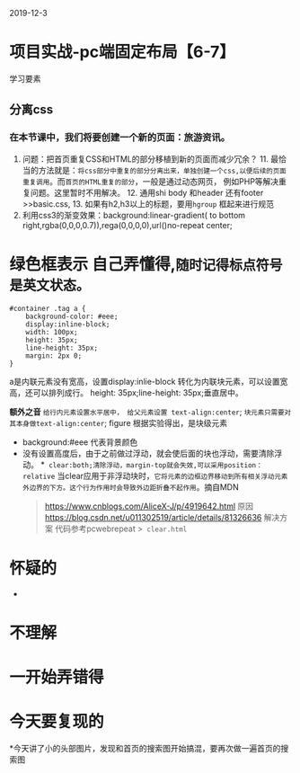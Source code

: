 2019-12-3
# 项目实战-pc端固定布局【6-7】

学习要素
## 分离css
  ###  在本节课中，我们将要创建一个新的页面：旅游资讯。
   1. 问题：把首页重复CSS和HTML的部分移植到新的页面而减少冗余？
      11. 最恰当的方法就是：`将css部分中重复的部分分离出来，单独创建一个css,以便后续的页面重复调用`。而`首页的HTML重复的部分`，一般是通过动态网页，
     例如PHP等解决重复问题。这里暂时不用解决。
      12. 通用shi body 和header 还有footer >>basic.css,
      13. 如果有h2,h3以上的标题，要用`hgroup` 框起来进行规范
  2.  利用css3的渐变效果：background:linear-gradient( to bottom right,rgba(0,0,0,0.7)),rega(0,0,0,0),url()no-repeat center;
   






# 绿色框表示 自己弄懂得,`随时记得标点符号是英文状态。`
```
#container .tag a {
    background-color: #eee;
    display:inline-block;
    width: 100px;
    height: 35px;
    line-height: 35px;
    margin: 2px 0;   
}
```
a是内联元素没有宽高，设置display:inlie-block 转化为内联块元素，可以设置宽高，还可以排列成行。
height: 35px;line-height: 35px;垂直居中。

**额外之音**
`给行内元素设置水平居中， 给父元素设置 text-align:center`; `块元素只需要对其本身做text-align:center`;
figure 根据实验得出，是块级元素   

* background:#eee 代表背景颜色
* 没有设置高度后，由于之前做过浮动，就会使后面的块也浮动，需要清除浮动。
*` clear:both;清除浮动，margin-top就会失效,可以采用position：relative`
  当clear应用于非浮动块时，`它将元素的边框边界移动到所有相关浮动元素外边界的下方。这个行为作用时会导致外边距折叠不起作用`。摘自MDN
  > https://www.cnblogs.com/AliceX-J/p/4919642.html 原因
  > https://blog.csdn.net/u011302519/article/details/81326636 解决方案
  > 代码参考pcwebrepeat >` clear.html`


# 怀疑的
* 


# 不理解

# 一开始弄错得









# 今天要复现的
*今天讲了小的头部图片，发现和首页的搜索图开始搞混，要再次做一遍首页的搜索图
